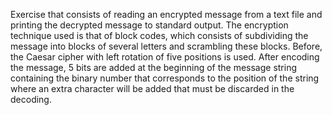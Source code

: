 Exercise that consists of reading an encrypted message from a text file and printing the decrypted message to standard output. The encryption technique used is that of block codes, which consists of subdividing the message into blocks of several letters and scrambling these blocks. Before, the Caesar cipher with left rotation of five positions is used. After encoding the message, 5 bits are added at the beginning of the message string containing the binary number that corresponds to the position of the string where an extra character will be added that must be discarded in the decoding.
